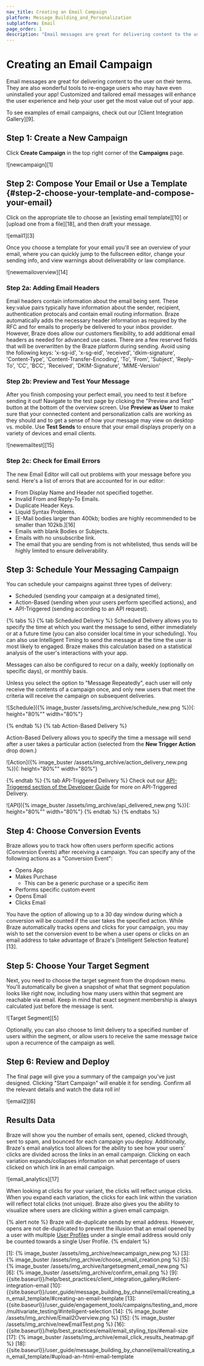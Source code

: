 ```yaml
---
nav_title: Creating an Email Campaign
platform: Message_Building_and_Personalization
subplatform: Email
page_order: 1
description: "Email messages are great for delivering content to the user on their terms. This reference article covers how to create, build, and test your campaign within the Braze Dashboard."
---
```

# Creating an Email Campaign

Email messages are great for delivering content to the user on their terms. They are also wonderful tools to re-engage users who may have even uninstalled your app! Customized and tailored email messages will enhance the user experience and help your user get the most value out of your app.

To see examples of email campaigns, check out our [Client Integration Gallery][9].

## Step 1: Create a New Campaign
Click __Create Campaign__ in the top right corner of the __Campaigns__ page.

![newcampaign][1]

## Step 2: Compose Your Email or Use a Template {#step-2-choose-your-template-and-compose-your-email}

Click on the appropriate tile to choose an [existing email template][10] or [upload one from a file][18], and then draft your message.

![email1][3]

Once you choose a template for your email you'll see an overview of your email, where you can quickly jump to the fullscreen editor, change your sending info, and view warnings about deliverability or law compliance.

![newemailoverview][14]

### Step 2a: Adding Email Headers

Email headers contain information about the email being sent.  These key:value pairs typically have information about the sender, recipient, authentication protocals and contain email routing information.  Braze automatically adds the necessary header information as required by the RFC and for emails to properly be delivered to your inbox provider.  However, Braze does allow our customers flexibility, to add additional email headers as needed for advanced use cases.  There are a few reserved fields that will be overwritten by the Braze platform during sending.  Avoid using the following keys:
'x-sg-id', 'x-sg-eid', 'received', 'dkim-signature', 'Content-Type', 'Content-Transfer-Encoding', 'To', 'From', 'Subject', 'Reply-To', 'CC', 'BCC', 'Received', 'DKIM-Signature', 'MIME-Version'

### Step 2b: Preview and Test Your Message

After you finish composing your perfect email, you need to test it before sending it out! Navigate to the test page by clicking the "Preview and Test" button at the bottom of the overview screen. Use **Preview as User** to make sure that your connected content and personalization calls are working as they should and to get a sense of how your message may view on desktop vs. mobile. Use **Test Sends** to ensure that your email displays properly on a variety of devices and email clients.

![newemailtest][15]

### Step 2c: Check for Email Errors

The new Email Editor will call out problems with your message before you send. Here's a list of errors that are accounted for in our editor:

- From Display Name and Header not specified together.
- Invalid From and Reply-To Emails.
- Duplicate Header Keys.
- Liquid Syntax Problems.
- [E-Mail bodies larger than 400kb; bodies are highly recommended to be smaller than 102kb.][16]
- Emails with blank Bodies or Subjects.
- Emails with no unsubscribe link.
- The email that you are sending from is not whitelisted, thus sends will be highly limited to ensure deliverability.


## Step 3: Schedule Your Messaging Campaign

You can schedule your campaigns against three types of delivery:
- Scheduled (sending your campaign at a designated time),
- Action-Based (sending when your users perform specified actions), and
- API-Triggered (sending according to an API request).



{% tabs %}
  {% tab Scheduled Delivery %}
Scheduled Delivery allows you to specify the time at which you want the message to send, either immediately or at a future time (you can also consider local time in your scheduling). You can also use Intelligent Timing to send the message at the time the user is most likely to engaged. Braze makes this calculation based on a statistical analysis of the user's interactions with your app.

Messages can also be configured to recur on a daily, weekly (optionally on specific days), or monthly basis.

Unless you select the option to "Message Repeatedly", each user will only receive the contents of a campaign once, and only new users that meet the criteria will receive the campaign on subsequent deliveries.


![Schedule]({% image_buster /assets/img_archive/schedule_new.png %}){: height="80%"" width="80%"}

  {% endtab %}
  {% tab Action-Based Delivery %}

  Action-Based Delivery allows you to specify the time a message will send after a user takes a particular action (selected from the __New Trigger Action__ drop down.)

![Action]({% image_buster /assets/img_archive/action_delivery_new.png %}){: height="80%"" width="80%"}

  {% endtab %}
  {% tab API-Triggered Delivery %}
Check out our [API-Triggered section of the Developer Guide]({{site.baseurl}}/developer_guide/rest_api/messaging/#sending-messages-via-api-triggered-delivery) for more on API-Triggered Delivery.

![API]({% image_buster /assets/img_archive/api_delivered_new.png %}){: height="80%"" width="80%"}
  {% endtab %}
{% endtabs %}


## Step 4: Choose Conversion Events

Braze allows you to track how often users perform specific actions (Conversion Events) after receiving a campaign. You can specify any of the following actions as a "Conversion Event":

- Opens App
- Makes Purchase
  - This can be a generic purchase or a specific item
- Performs specific custom event
- Opens Email
- Clicks Email

You have the option of allowing up to a 30 day window during which a conversion will be counted if the user takes the specified action. While Braze automatically tracks opens and clicks for your campaign, you may wish to set the conversion event to be when a user opens or clicks on an email address to take advantage of Braze's [Intelligent Selection feature][13].

## Step 5: Choose Your Target Segment

Next, you need to choose the target segment from the dropdown menu. You'll automatically be given a snapshot of what that segment population looks like right now, including how many users within that segment are reachable via email. Keep in mind that exact segment membership is always calculated just before the message is sent.

![Target Segment][5]

Optionally, you can also choose to limit delivery to a specified number of users within the segment, or allow users to receive the same message twice upon a recurrence of the campaign as well.

## Step 6: Review and Deploy

The final page will give you a summary of the campaign you've just designed. Clicking "Start Campaign" will enable it for sending. Confirm all the relevant details and watch the data roll in!

![email2][6]

## Results Data

Braze will show you the number of emails sent, opened, clicked through, sent to spam, and bounced for each campaign you deploy. Additionally, Braze's email analytics tool allows for the ability to see how your users' clicks are divided across the links in an email campaign. Clicking on each variation expands/collapses information on what percentage of users clicked on which link in an email campaign.

![email_analytics][17]

When looking at clicks for your variant, the clicks will reflect unique clicks. When you expand each variation, the clicks for each link within the variation will reflect total clicks (not unique). Braze also gives you the ability to visualize where users are clicking within a given email campaign.

{% alert note %}
Braze will de-duplicate sends by email address. However, opens are not de-duplicated to prevent the illusion that an email opened by a user with multiple [User Profiles]({{site.baseurl}}/user_guide/data_and_analytics/user_data_collection/user_profile_lifecycle/) under a single email address would only be counted towards a single User Profile.
{% endalert %}

[1]: {% image_buster /assets/img_archive/newcampaign_new.png %}
[3]: {% image_buster /assets/img_archive/choose_email_creation.png %}
[5]: {% image_buster /assets/img_archive/targetsegment_email_new.png %}
[6]: {% image_buster /assets/img_archive/confirm_email.png %}
[9]: {{site.baseurl}}/help/best_practices/client_integration_gallery/#client-integration-email
[10]: {{site.baseurl}}/user_guide/message_building_by_channel/email/creating_an_email_template/#creating-an-email-template
[13]: {{site.baseurl}}/user_guide/engagement_tools/campaigns/testing_and_more/multivariate_testing/#intelligent-selection
[14]: {% image_buster /assets/img_archive/Email2Overview.png %}
[15]: {% image_buster /assets/img_archive/newEmailTest.png %}
[16]: {{site.baseurl}}/help/best_practices/email/email_styling_tips/#email-size
[17]: {% image_buster /assets/img_archive/email_click_results_heatmap.gif %}
[18]: {{site.baseurl}}/user_guide/message_building_by_channel/email/creating_an_email_template/#upload-an-html-email-template
